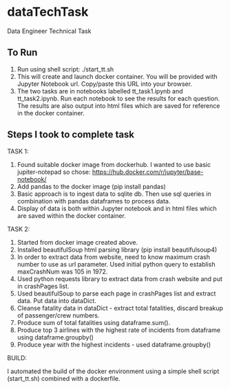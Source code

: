 # dataTechTask
Data Engineer Technical Task

## To Run ##  
1. Run using shell script: ./start_tt.sh
2. This will create and launch docker container.  You will be provided with Jupyter Notebook url.  Copy/paste this URL into your browser.
3. The two tasks are in notebooks labelled tt_task1.ipynb and tt_task2.ipynb.  Run each notebook to see the results for each question.  The results are also output into html files which are saved for reference in the docker container. 

## Steps I took to complete task ##

TASK 1:

1. Found suitable docker image from dockerhub. I wanted to use basic jupiter-notepad so chose:  https://hub.docker.com/r/jupyter/base-notebook/
2. Add pandas to the docker image (pip install pandas)
3. Basic approach is to ingest data to sqlite db.  Then use sql queries in combination with pandas dataframes to process data.
4. Display of data is both within Jupyter notebook and in html files which are saved within the docker container.
 

TASK 2:

1. Started from docker image created above.
2. Installed beautifulSoup html parsing library (pip install beautifulsoup4)
3. In order to extract data from website, need to know maximum crash number to use as url parameter.  Used initial python query to establish maxCrashNum was 105 in 1972.
4. Used python requests library to extract data from crash website and put in crashPages list. 
5. Used beautifulSoup to parse each page in crashPages list and extract data.  Put data into dataDict.
6. Cleanse fatality data in dataDict - extract total fatalities, discard breakup of passenger/crew numbers.
7. Produce sum of total fatalities using dataframe.sum().
8. Produce top 3 airlines with the highest rate of incidents from dataframe using dataframe.groupby()
9. Produce year with the highest incidents - used dataframe.groupby() 

BUILD: 

I automated the build of the docker environment using a simple shell script (start_tt.sh) combined with a dockerfile.

